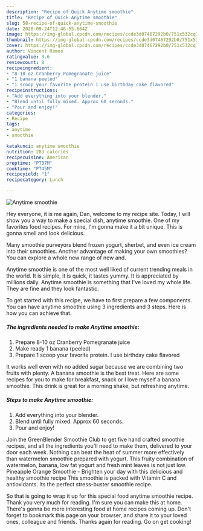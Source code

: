 ```yaml
---
description: "Recipe of Quick Anytime smoothie"
title: "Recipe of Quick Anytime smoothie"
slug: 58-recipe-of-quick-anytime-smoothie
date: 2020-09-24T12:46:55.664Z
image: https://img-global.cpcdn.com/recipes/ccde3d07467292b0/751x532cq70/anytime-smoothie-recipe-main-photo.jpg
thumbnail: https://img-global.cpcdn.com/recipes/ccde3d07467292b0/751x532cq70/anytime-smoothie-recipe-main-photo.jpg
cover: https://img-global.cpcdn.com/recipes/ccde3d07467292b0/751x532cq70/anytime-smoothie-recipe-main-photo.jpg
author: Vincent Ramos
ratingvalue: 3.6
reviewcount: 8
recipeingredient:
- "8-10 oz Cranberry Pomegranate juice"
- "1 banana peeled"
- "1 scoop your favorite protein I use birthday cake flavored"
recipeinstructions:
- "Add everything into your blender."
- "Blend until fully mixed. Approx 60 seconds."
- "Pour and enjoy!"
categories:
- Recipe
tags:
- anytime
- smoothie

katakunci: anytime smoothie 
nutrition: 283 calories
recipecuisine: American
preptime: "PT37M"
cooktime: "PT45M"
recipeyield: "1"
recipecategory: Lunch

---
```



![Anytime smoothie](https://img-global.cpcdn.com/recipes/ccde3d07467292b0/751x532cq70/anytime-smoothie-recipe-main-photo.jpg)

Hey everyone, it is me again, Dan, welcome to my recipe site. Today, I will show you a way to make a special dish, anytime smoothie. One of my favorites food recipes. For mine, I'm gonna make it a bit unique. This is gonna smell and look delicious.

Many smoothie purveyors blend frozen yogurt, sherbet, and even ice cream into their smoothies. Another advantage of making your own smoothies? You can explore a whole new range of new and.

Anytime smoothie is one of the most well liked of current trending meals in the world. It is simple, it is quick, it tastes yummy. It is appreciated by millions daily. Anytime smoothie is something that I've loved my whole life. They are fine and they look fantastic.


To get started with this recipe, we have to first prepare a few components. You can have anytime smoothie using 3 ingredients and 3 steps. Here is how you can achieve that.

##### The ingredients needed to make Anytime smoothie:

1. Prepare 8-10 oz Cranberry Pomegranate juice
1. Make ready 1 banana (peeled)
1. Prepare 1 scoop your favorite protein. I use birthday cake flavored


It works well even with no added sugar because we are combining two fruits with plenty. A banana smoothie is the best treat. Here are some recipes for you to make for breakfast, snack or I love myself a banana smoothie. This drink is great for a morning shake, but refreshing anytime. 

##### Steps to make Anytime smoothie:

1. Add everything into your blender.
1. Blend until fully mixed. Approx 60 seconds.
1. Pour and enjoy!


Join the GreenBlender Smoothie Club to get five hand crafted smoothie recipes, and all the ingredients you&#39;ll need to make them, delivered to your door each week. Nothing can beat the heat of summer more effectively than watermelon smoothie prepared with yogurt. This fruity combination of watermelon, banana, low fat yogurt and fresh mint leaves is not just low. Pineapple Orange Smoothie - Brighten your day with this delicious and healthy smoothie recipe This smoothie is packed with Vitamin C and antioxidants. Its the perfect stress-buster smoothie recipe. 

So that is going to wrap it up for this special food anytime smoothie recipe. Thank you very much for reading. I'm sure you can make this at home. There's gonna be more interesting food at home recipes coming up. Don't forget to bookmark this page on your browser, and share it to your loved ones, colleague and friends. Thanks again for reading. Go on get cooking!
